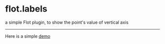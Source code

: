 flot.labels
===========

a simple Flot plugin, to show the point's value of vertical axis

-----------
Here is a simple [demo](flot.pointlabels.html)

